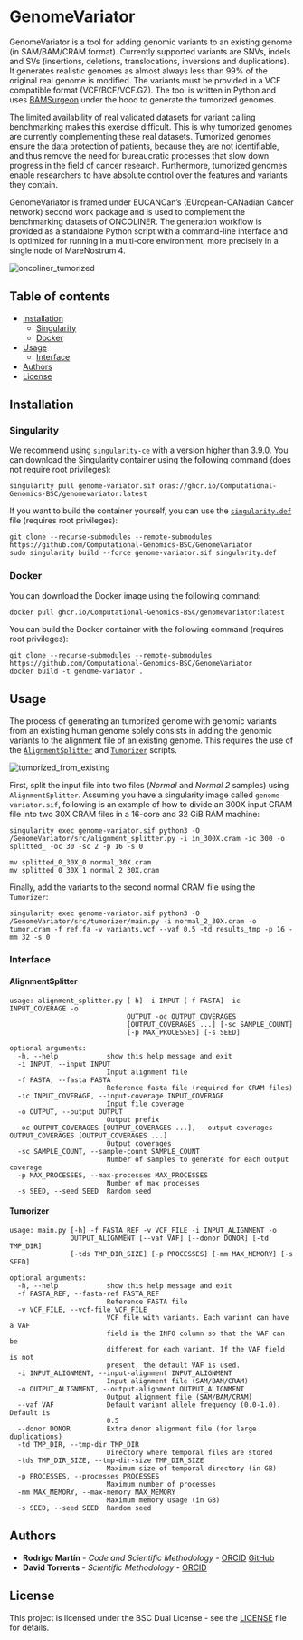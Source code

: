# GenomeVariator<!-- omit in toc -->

GenomeVariator is a tool for adding genomic variants to an existing genome (in SAM/BAM/CRAM format). Currently supported variants are SNVs, indels and SVs (insertions, deletions, translocations, inversions and duplications). It generates realistic genomes as almost always less than 99% of the original real genome is modified. The variants must be provided in a VCF compatible format (VCF/BCF/VCF.GZ). The tool is written in Python and uses [BAMSurgeon](https://github.com/adamewing/bamsurgeon) under the hood to generate the tumorized genomes.

The limited availability of real validated datasets for variant calling benchmarking makes this exercise difficult. This is why tumorized genomes are currently complementing these real datasets. Tumorized genomes ensure the data protection of patients, because they are not identifiable, and thus remove the need for bureaucratic processes that slow down progress in the field of cancer research. Furthermore, tumorized genomes enable researchers to have absolute control over the features and variants they contain.

GenomeVariator is framed under EUCANCan’s (EUropean-CANadian Cancer network) second work package and is used to complement the benchmarking datasets of ONCOLINER. The generation workflow is provided as a standalone Python script with a command-line interface and is optimized for running in a multi-core environment, more precisely in a single node of MareNostrum 4.

![oncoliner_tumorized](docs/images/oncoliner_tumorized.png)

## Table of contents<!-- omit in toc -->
- [Installation](#installation)
  - [Singularity](#singularity)
  - [Docker](#docker)
- [Usage](#usage)
  - [Interface](#interface)
- [Authors](#authors)
- [License](#license)


## Installation
### Singularity
We recommend using [`singularity-ce`](https://github.com/sylabs/singularity) with a version higher than 3.9.0. You can download the Singularity container using the following command (does not require root privileges):

```
singularity pull genome-variator.sif oras://ghcr.io/Computational-Genomics-BSC/genomevariator:latest
```

If you want to build the container yourself, you can use the [`singularity.def`](singularity.def) file (requires root privileges):
```
git clone --recurse-submodules --remote-submodules https://github.com/Computational-Genomics-BSC/GenomeVariator
sudo singularity build --force genome-variator.sif singularity.def
```

### Docker
You can download the Docker image using the following command:
```
docker pull ghcr.io/Computational-Genomics-BSC/genomevariator:latest
```

You can build the Docker container with the following command (requires root privileges):

```
git clone --recurse-submodules --remote-submodules https://github.com/Computational-Genomics-BSC/GenomeVariator
docker build -t genome-variator .
```


## Usage

The process of generating an tumorized genome with genomic variants from an existing human genome solely consists in adding the genomic variants to the alignment file of an existing genome. This requires the use of the [`AlignmentSplitter`](#alignmentsplitter) and [`Tumorizer`](#tumorizer) scripts.

![tumorized_from_existing](docs/images/tumorized_from_existing.png)

First, split the input file into two files (_Normal_ and _Normal 2_ samples) using `AlignmentSplitter`. Assuming you have a singularity image called `genome-variator.sif`, following is an example of how to divide an 300X input CRAM file into two 30X CRAM files in a 16-core and 32 GiB RAM machine:
```
singularity exec genome-variator.sif python3 -O /GenomeVariator/src/alignment_splitter.py -i in_300X.cram -ic 300 -o splitted_ -oc 30 -sc 2 -p 16 -s 0

mv splitted_0_30X_0 normal_30X.cram
mv splitted_0_30X_1 normal_2_30X.cram
```

Finally, add the variants to the second normal CRAM file using the `Tumorizer`:
```
singularity exec genome-variator.sif python3 -O /GenomeVariator/src/tumorizer/main.py -i normal_2_30X.cram -o tumor.cram -f ref.fa -v variants.vcf --vaf 0.5 -td results_tmp -p 16 -mm 32 -s 0
```
### Interface

#### AlignmentSplitter<!-- omit in toc -->
```
usage: alignment_splitter.py [-h] -i INPUT [-f FASTA] -ic INPUT_COVERAGE -o
                             OUTPUT -oc OUTPUT_COVERAGES
                             [OUTPUT_COVERAGES ...] [-sc SAMPLE_COUNT]
                             [-p MAX_PROCESSES] [-s SEED]

optional arguments:
  -h, --help            show this help message and exit
  -i INPUT, --input INPUT
                        Input alignment file
  -f FASTA, --fasta FASTA
                        Reference fasta file (required for CRAM files)
  -ic INPUT_COVERAGE, --input-coverage INPUT_COVERAGE
                        Input file coverage
  -o OUTPUT, --output OUTPUT
                        Output prefix
  -oc OUTPUT_COVERAGES [OUTPUT_COVERAGES ...], --output-coverages OUTPUT_COVERAGES [OUTPUT_COVERAGES ...]
                        Output coverages
  -sc SAMPLE_COUNT, --sample-count SAMPLE_COUNT
                        Number of samples to generate for each output coverage
  -p MAX_PROCESSES, --max-processes MAX_PROCESSES
                        Number of max processes
  -s SEED, --seed SEED  Random seed
```

#### Tumorizer<!-- omit in toc -->
```
usage: main.py [-h] -f FASTA_REF -v VCF_FILE -i INPUT_ALIGNMENT -o
               OUTPUT_ALIGNMENT [--vaf VAF] [--donor DONOR] [-td TMP_DIR]
               [-tds TMP_DIR_SIZE] [-p PROCESSES] [-mm MAX_MEMORY] [-s SEED]

optional arguments:
  -h, --help            show this help message and exit
  -f FASTA_REF, --fasta-ref FASTA_REF
                        Reference FASTA file
  -v VCF_FILE, --vcf-file VCF_FILE
                        VCF file with variants. Each variant can have a VAF
                        field in the INFO column so that the VAF can be
                        different for each variant. If the VAF field is not
                        present, the default VAF is used.
  -i INPUT_ALIGNMENT, --input-alignment INPUT_ALIGNMENT
                        Input alignment file (SAM/BAM/CRAM)
  -o OUTPUT_ALIGNMENT, --output-alignment OUTPUT_ALIGNMENT
                        Output alignment file (SAM/BAM/CRAM)
  --vaf VAF             Default variant allele frequency (0.0-1.0). Default is
                        0.5
  --donor DONOR         Extra donor alignment file (for large duplications)
  -td TMP_DIR, --tmp-dir TMP_DIR
                        Directory where temporal files are stored
  -tds TMP_DIR_SIZE, --tmp-dir-size TMP_DIR_SIZE
                        Maximum size of temporal directory (in GB)
  -p PROCESSES, --processes PROCESSES
                        Maximum number of processes
  -mm MAX_MEMORY, --max-memory MAX_MEMORY
                        Maximum memory usage (in GB)
  -s SEED, --seed SEED  Random seed
```

## Authors

* **Rodrigo Martín** - *Code and Scientific Methodology* - [ORCID](https://orcid.org/0000-0002-2128-1329) [GitHub](https://github.com/Rapsssito)
* **David Torrents** - *Scientific Methodology* - [ORCID](https://orcid.org/0000-0002-6086-9037)

## License

This project is licensed under the BSC Dual License - see the [LICENSE](LICENSE.md) file for details.
